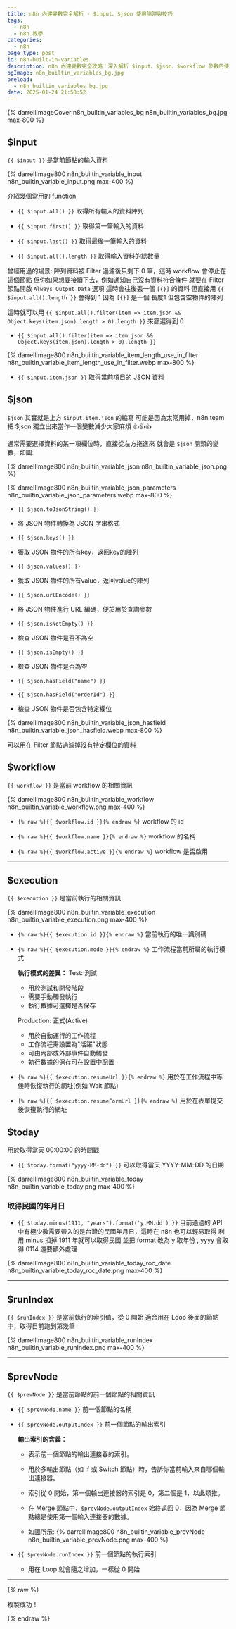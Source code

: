 ```yaml
---
title: n8n 內建變數完全解析 - $input、$json 使用陷阱與技巧
tags:
  - n8n
  - n8n 教學
categories:
  - n8n
page_type: post
id: n8n-built-in-variables
description: n8n 內建變數完全攻略！深入解析 $input、$json、$workflow 參數的使用陷阱、常見錯誤與進階技巧。實測分享變數呼叫最佳實踐，避開新手常踩的雷。
bgImage: n8n_builtin_variables_bg.jpg
preload:
  - n8n_builtin_variables_bg.jpg
date: 2025-01-24 21:58:52
---
```


{% darrellImageCover n8n_builtin_variables_bg n8n_builtin_variables_bg.jpg max-800 %}

## $input

`{{ $input }}` 是當前節點的輸入資料

{% darrellImage800 n8n_builtin_variable_input n8n_builtin_variable_input.png max-400 %}

介紹幾個常用的 function

- <a class="copyable" href="javascript:void(0);" onclick="copyCode(this)">`{{ $input.all() }}`</a>
  取得所有輸入的資料陣列

- <a class="copyable" href="javascript:void(0);" onclick="copyCode(this)">`{{ $input.first() }}`</a>
  取得第一筆輸入的資料

- <a class="copyable" href="javascript:void(0);" onclick="copyCode(this)">`{{ $input.last() }}`</a>
  取得最後一筆輸入的資料
  
- <a class="copyable" href="javascript:void(0);" onclick="copyCode(this)">`{{ $input.all().length }}`</a>
  取得輸入資料的總數量

曾經用過的場景: 陣列資料被 Filter 過濾後只剩下 0 筆，這時 workflow 會停止在這個節點
但你如果想要接續下去，例如通知自己沒有資料符合條件
就要在 Filter 節點開啟 `Always Output Data` 選項
這時會往後丟一個 `[{}]` 的資料
但直接用 `{{ $input.all().length }}` 會得到 1
因為 `[{}]` 是一個 長度1 但包含空物件的陣列

這時就可以用 `{{ $input.all().filter(item => item.json && Object.keys(item.json).length > 0).length }}` 來篩選得到 0
- <a class="copyable" href="javascript:void(0);" onclick="copyCode(this)">`{{ $input.all().filter(item => item.json && Object.keys(item.json).length > 0).length }}`</a>


{% darrellImage800 n8n_builtin_variable_item_length_use_in_filter n8n_builtin_variable_item_length_use_in_filter.webp max-800 %}

- <a class="copyable" href="javascript:void(0);" onclick="copyCode(this)">`{{ $input.item.json }}`</a>
  取得當前項目的 JSON 資料

## $json

`$json` 其實就是上方 `$input.item.json` 的縮寫
可能是因為太常用掉，n8n team 把 $json 獨立出來當作一個變數減少大家麻煩 👍👍👍

通常需要選擇資料的某一項欄位時，直接從左方拖進來
就會是 `$json` 開頭的變數，如圖:

{% darrellImage800 n8n_builtin_variable_json n8n_builtin_variable_json.png %}

{% darrellImage800 n8n_builtin_variable_json_parameters n8n_builtin_variable_json_parameters.webp max-800 %}

- <a class="copyable" href="javascript:void(0);" onclick="copyCode(this)">`{{ $json.toJsonString() }}`</a>
- 將 JSON 物件轉換為 JSON 字串格式

- <a class="copyable" href="javascript:void(0);" onclick="copyCode(this)">`{{ $json.keys() }}`</a>
- 獲取 JSON 物件的所有key，返回key的陣列

- <a class="copyable" href="javascript:void(0);" onclick="copyCode(this)">`{{ $json.values() }}`</a>
- 獲取 JSON 物件的所有value，返回value的陣列

- <a class="copyable" href="javascript:void(0);" onclick="copyCode(this)">`{{ $json.urlEncode() }}`</a>
- 將 JSON 物件進行 URL 編碼，便於用於查詢參數

- <a class="copyable" href="javascript:void(0);" onclick="copyCode(this)">`{{ $json.isNotEmpty() }}`</a>
- 檢查 JSON 物件是否不為空

- <a class="copyable" href="javascript:void(0);" onclick="copyCode(this)">`{{ $json.isEmpty() }}`</a>
- 檢查 JSON 物件是否為空

- <a class="copyable" href="javascript:void(0);" onclick="copyCode(this)">`{{ $json.hasField("name") }}`</a>
- <a class="copyable" href="javascript:void(0);" onclick="copyCode(this)">`{{ $json.hasField("orderId") }}`</a>
- 檢查 JSON 物件是否包含特定欄位

{% darrellImage800 n8n_builtin_variable_json_hasfield n8n_builtin_variable_json_hasfield.webp max-800 %}

可以用在 Filter 節點過濾掉沒有特定欄位的資料



## $workflow

`{{ workflow }}` 是當前 workflow 的相關資訊

{% darrellImage800 n8n_builtin_variable_workflow n8n_builtin_variable_workflow.png max-400   %} 

- <a class="copyable" href="javascript:void(0);" onclick="copyCode(this)">`{% raw %}{{ $workflow.id }}{% endraw %}`</a>
  workflow 的 id

- <a class="copyable" href="javascript:void(0);" onclick="copyCode(this)">`{% raw %}{{ $workflow.name }}{% endraw %}`</a>
  workflow 的名稱

- <a class="copyable" href="javascript:void(0);" onclick="copyCode(this)">`{% raw %}{{ $workflow.active }}{% endraw %}`</a>
  workflow 是否啟用

---

## $execution

`{{ $execution }}` 是當前執行的相關資訊

{% darrellImage800 n8n_builtin_variable_execution n8n_builtin_variable_execution.png max-400   %}

- <a class="copyable" href="javascript:void(0);" onclick="copyCode(this)">`{% raw %}{{ $execution.id }}{% endraw %}`</a>
  當前執行的唯一識別碼

- <a class="copyable" href="javascript:void(0);" onclick="copyCode(this)">`{% raw %}{{ $execution.mode }}{% endraw %}`</a>
  工作流程當前所屬的執行模式

  **執行模式的差異：**
  Test: 測試
    - 用於測試和開發階段
    - 需要手動觸發執行
    - 執行數據可選擇是否保存

  Production: 正式(Active)
    - 用於自動運行的工作流程
    - 工作流程需設置為"活躍"狀態
    - 可由內部或外部事件自動觸發
    - 執行數據的保存可在設置中配置

- <a class="copyable" href="javascript:void(0);" onclick="copyCode(this)">`{% raw %}{{ $execution.resumeUrl }}{% endraw %}`</a>
  用於在工作流程中等候時恢復執行的網址(例如 Wait 節點)

- <a class="copyable" href="javascript:void(0);" onclick="copyCode(this)">`{% raw %}{{ $execution.resumeFormUrl }}{% endraw %}`</a>
  用於在表單提交後恢復執行的網址

## $today

用於取得當天 00:00:00 的時間戳

- <a class="copyable" href="javascript:void(0);" onclick="copyCode(this)">`{{ $today.format("yyyy-MM-dd") }}`</a>
  可以取得當天 YYYY-MM-DD 的日期
  
{% darrellImage800 n8n_builtin_variable_today n8n_builtin_variable_today.png max-400 %}

### 取得民國的年月日

- <a class="copyable" href="javascript:void(0);" onclick="copyCode(this)">`{{ $today.minus(1911, "years").format('y.MM.dd') }}`</a>
  目前遇過的 API 中有極少數需要帶入的是台灣的民國年月日，這時在 n8n 也可以輕易取得
  利用 minus 扣掉 1911 年就可以取得民國
  並把 format 改為 y 取年份 , yyyy 會取得 0114 還要額外處理

{% darrellImage800 n8n_builtin_variable_today_roc_date n8n_builtin_variable_today_roc_date.png max-400 %}

---

## $runIndex

`{{ $runIndex }}` 是當前執行的索引值，從 0 開始
適合用在 Loop 後面的節點中，取得目前跑到第幾筆

{% darrellImage800 n8n_builtin_variable_runIndex n8n_builtin_variable_runIndex.png max-400 %}

---

## $prevNode

`{{ $prevNode }}` 是當前節點的前一個節點的相關資訊

- <a class="copyable" href="javascript:void(0);" onclick="copyCode(this, '{{ $prevNode.name }}')">`{{ $prevNode.name }}`</a>
  前一個節點的名稱

- <a class="copyable" href="javascript:void(0);" onclick="copyCode(this, '{{ $prevNode.outputIndex }}')">`{{ $prevNode.outputIndex }}`</a>
  前一個節點的輸出索引

  **輸出索引的含義：**
  - 表示前一個節點的輸出連接器的索引。
  - 用於多輸出節點（如 If 或 Switch 節點）時，告訴你當前輸入來自哪個輸出連接器。
  - 索引從 0 開始，第一個輸出連接器的索引是 0，第二個是 1，以此類推。
  - 在 Merge 節點中，`$prevNode.outputIndex` 始終返回 0，因為 Merge 節點總是使用第一個輸入連接器的數據。

  - 如圖所示: 
{% darrellImage800 n8n_builtin_variable_prevNode n8n_builtin_variable_prevNode.png max-400 %}

- <a class="copyable" href="javascript:void(0);" onclick="copyCode(this, '{{ $prevNode.runIndex }}')">`{{ $prevNode.runIndex }}`</a>
  前一個節點的執行索引
  - 用在 Loop 就會隨之增加，一樣從 0 開始
  
---

{% raw %}
<div id="copyNotification">複製成功！</div>
<style>
  li a.copyable {
    cursor: url('data:image/svg+xml;utf8,<svg xmlns="http://www.w3.org/2000/svg" width="24" height="24" viewBox="0 0 24 24" fill="none" stroke="currentColor" stroke-width="2" stroke-linecap="round" stroke-linejoin="round"><rect width="24" height="24" fill="white" stroke="none"/><path d="M16 4h2a2 2 0 0 1 2 2v14a2 2 0 0 1-2 2H6a2 2 0 0 1-2-2V6a2 2 0 0 1 2-2h2"></path><rect x="8" y="2" width="8" height="4" rx="1" ry="1"></rect></svg>') 12 12, copy;
    position: relative;
    text-decoration: none;
    display: inline-flex;
    align-items: center;
    gap: 5px;
  }

  .copy-icon {
    width: 16px;
    height: 16px;
    opacity: 0.6;
    transition: all 0.3s ease;
  }

  .copyable:hover .copy-icon {
    opacity: 1;
    transform: scale(1.1);
  }

  .copy-icon-hover {
    position: absolute;
    left: 0;
    opacity: 0;
    transition: opacity 0.3s ease;
  }

  .copyable:hover .copy-icon-hover {
    opacity: 1;
  }

  .copyable:hover .copy-icon-default {
    opacity: 0;
  }

  #copyNotification {
    position: absolute;
    background-color: rgba(76, 175, 80, 0.85);
    color: #FFFFFF;
    padding: 4px 10px;
    border-radius: 3px;
    font-size: 12px;
    display: none;
    opacity: 0;
    transform: translateY(10px);
    transition: all 0.3s cubic-bezier(0.4, 0, 0.2, 1);
    z-index: 1000;
    backdrop-filter: blur(4px);
    box-shadow: 0 2px 8px rgba(0, 0, 0, 0.1);
    border: 1px solid rgba(255, 255, 255, 0.15);
    font-weight: 400;
    letter-spacing: 0.3px;
  }

  #copyNotification.show {
    opacity: 1;
    transform: translateY(0);
  }
</style>

<script>
    const copyIconTemplate = `
      <div class="icon-container">
        <svg class="copy-icon copy-icon-default" viewBox="0 0 24 24" fill="none" stroke="currentColor" stroke-width="2" stroke-linecap="round" stroke-linejoin="round">
            <rect x="9" y="9" width="13" height="13" rx="2" ry="2"></rect>
            <path d="M5 15H4a2 2 0 0 1-2-2V4a2 2 0 0 1 2-2h9a2 2 0 0 1 2 2v1"></path>
        </svg>
        <svg class="copy-icon copy-icon-hover" viewBox="0 0 24 24" fill="none" stroke="currentColor" stroke-width="2" stroke-linecap="round" stroke-linejoin="round">
            <path d="M16 4h2a2 2 0 0 1 2 2v14a2 2 0 0 1-2 2H6a2 2 0 0 1-2-2V6a2 2 0 0 1 2-2h2"></path>
            <rect x="8" y="2" width="8" height="4" rx="1" ry="1"></rect>
        </svg>
      </div>`;

    document.addEventListener('DOMContentLoaded', function() {
        document.querySelectorAll('.copyable').forEach(element => {
            element.insertAdjacentHTML('afterbegin', copyIconTemplate);
        });
    });

    function copyToClipboard(element, text) {
        navigator.clipboard.writeText(text).then(function() {
            showNotification(element);
        }, function(err) {
            console.error('複製失敗', err);
        });
    }

    function copyCode(element) {
        const text = element.querySelector('code').textContent;
        navigator.clipboard.writeText(text).then(function() {
            showNotification(element);
        }, function(err) {
            console.error('複製失敗', err);
        });
    }

    function showNotification(element) {
      var notification = document.getElementById('copyNotification');
      var rect = element.getBoundingClientRect();

      notification.style.position = 'absolute';
      notification.style.top = (rect.top + window.scrollY) + 'px';
      notification.style.left = (rect.right + 10 + window.scrollX) + 'px';

      notification.style.display = 'block';
      requestAnimationFrame(() => {
        notification.classList.add('show');
      });

      setTimeout(function() {
        notification.classList.remove('show');
        setTimeout(function() {
          notification.style.display = 'none';
        }, 300);
      }, 2000);
    }
</script>
{% endraw %}
